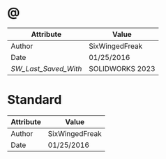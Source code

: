 # @
| Attribute | Value |
| ---  | ---     |
| Author | SixWingedFreak |
| Date | 01/25/2016 |
| _SW_Last_Saved_With_ | SOLIDWORKS 2023 |
# Standard
| Attribute | Value |
| ---  | ---     |
| Author | SixWingedFreak |
| Date | 01/25/2016 |
